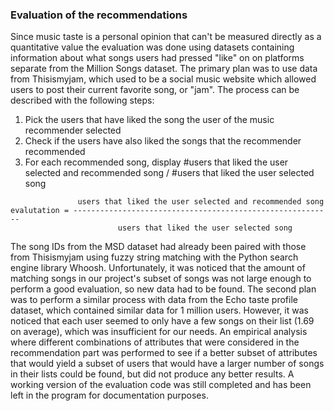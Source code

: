 ### Evaluation of the recommendations

Since music taste is a personal opinion that can't be measured directly as a quantitative value the evaluation was done using datasets containing information about what songs users had pressed "like" on on platforms separate from the Million Songs dataset. The primary plan was to use data from Thisismyjam, which used to be a social music website which allowed users to post their current favorite song, or "jam". The process can be described with the following steps:

1. Pick the users that have liked the song the user of the music recommender selected
2. Check if the users have also liked the songs that the recommender recommended
3. For each recommended song, display #users that liked the user selected and recommended song / #users that liked the user selected song

```
               users that liked the user selected and recommended song
evalutation = ----------------------------------------------------------
                        users that liked the user selected song
```

The song IDs from the MSD dataset had already been paired with those from Thisismyjam using fuzzy string matching with the Python search engine library Whoosh. Unfortunately, it was noticed that the amount of matching songs in our project's subset of songs was not large enough to perform a good evaluation, so new data had to be found. The second plan was to perform a similar process with data from the Echo taste profile dataset, which contained similar data for 1 million users. However, it was noticed that each user seemed to only have a few songs on their list (1.69 on average), which was insufficient for our needs. An empirical analysis where different combinations of attributes that were considered in the recommendation part was performed to see if a better subset of attributes that would yield a subset of users that would have a larger number of songs in their lists could be found, but did not produce any better results. A working version of the evaluation code was still completed and has been left in the program for documentation purposes.